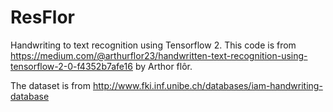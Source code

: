 # ResFlor
Handwriting to text recognition using Tensorflow 2. 
This code is from https://medium.com/@arthurflor23/handwritten-text-recognition-using-tensorflow-2-0-f4352b7afe16
by Arthor flôr.



The dataset is from http://www.fki.inf.unibe.ch/databases/iam-handwriting-database 

